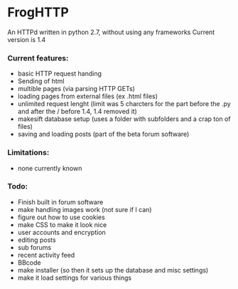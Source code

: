 # FrogHTTP
An HTTPd written in python 2.7, without using any frameworks
Current version is 1.4

### Current features:
 * basic HTTP request handing
 * Sending of html
 * multible pages (via parsing HTTP GETs)
 * loading pages from external files (ex .html files)
 * unlimited request lenght (limit was 5 charcters for the part before the .py and after the / before 1.4, 1.4 removed it)
 * makesift database setup (uses a folder with subfolders and a crap ton of files)
 * saving and loading posts (part of the beta forum software)
 
### Limitations:
 * none currently known

### Todo:
 * Finish built in forum software
 * make handling images work (not sure if I can)
 * figure out how to use cookies
 * make CSS to make it look nice
 * user accounts and encryption
 * editing posts
 * sub forums
 * recent activity feed
 * BBcode
 * make installer (so then it sets up the database and misc settings)
 * make it load settings for various things
